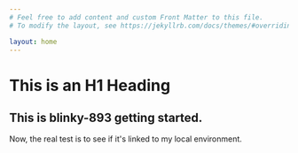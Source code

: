 ```yaml
---
# Feel free to add content and custom Front Matter to this file.
# To modify the layout, see https://jekyllrb.com/docs/themes/#overriding-theme-defaults

layout: home
---
```

# This is an H1 Heading

## This is blinky-893 getting started.

Now, the real test is to see if it's linked to my local environment.